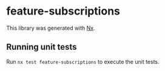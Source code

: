 # feature-subscriptions

This library was generated with [Nx](https://nx.dev).

## Running unit tests

Run `nx test feature-subscriptions` to execute the unit tests.
